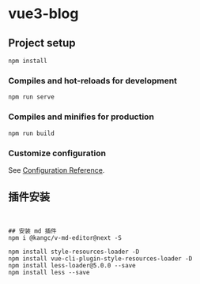 # vue3-blog

## Project setup
```
npm install
```

### Compiles and hot-reloads for development
```
npm run serve
```

### Compiles and minifies for production
```
npm run build
```

### Customize configuration
See [Configuration Reference](https://cli.vuejs.org/config/).



## 插件安装
```text


## 安装 md 插件
npm i @kangc/v-md-editor@next -S

npm install style-resources-loader -D
npm install vue-cli-plugin-style-resources-loader -D
npm install less-loader@5.0.0 --save
npm install less --save

```
